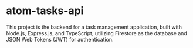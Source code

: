 # atom-tasks-api
This project is the backend for a task management application, built with Node.js, Express.js, and TypeScript, utilizing Firestore as the database and JSON Web Tokens (JWT) for authentication.
